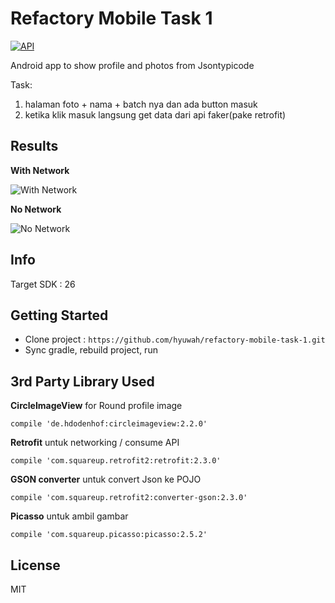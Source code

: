 # Refactory Mobile Task 1
[![API](https://img.shields.io/badge/API-21%2B-blue.svg?style=flat)](https://android-arsenal.com/api?level=21)

Android app to show profile and photos from Jsontypicode

Task:
1. halaman foto + nama + batch nya dan ada button masuk
2. ketika klik masuk langsung get data dari api faker(pake retrofit)

## Results

**With Network**

![With Network](https://res.cloudinary.com/hyuwah-github-io/image/upload/v1518162648/refactorymobiletask1-network.gif)

**No Network**

![No Network](https://res.cloudinary.com/hyuwah-github-io/image/upload/v1518163034/refactorymobiletask1-nonetwork.gif)


## Info
Target SDK : 26

## Getting Started

* Clone project : `https://github.com/hyuwah/refactory-mobile-task-1.git`
* Sync gradle, rebuild project, run

## 3rd Party Library Used

**CircleImageView** for Round profile image

`compile 'de.hdodenhof:circleimageview:2.2.0'`

**Retrofit** untuk networking / consume API

`compile 'com.squareup.retrofit2:retrofit:2.3.0'`

**GSON converter** untuk convert Json ke POJO

`compile 'com.squareup.retrofit2:converter-gson:2.3.0'`

**Picasso** untuk ambil gambar

`compile 'com.squareup.picasso:picasso:2.5.2'`

## License
MIT
